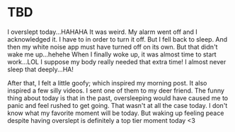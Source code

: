 # TBD

I overslept today...HAHAHA It was weird. My alarm went off and I acknowledged it. I have to in order to turn it off. But I fell back to sleep. And then my white noise app must have turned off on its own. But that didn't wake me up...hehehe When I finally woke up, it was almost time to start work...LOL I suppose my body really needed that extra time! I almost never sleep that deeply...HA!

After that, I felt a little goofy; which inspired my morning post. It also inspired a few silly videos. I sent one of them to my deer friend. The funny thing about today is that in the past, oversleeping would have caused me to panic and feel rushed to get going. That wasn't at all the case today. I don't know what my favorite moment will be today. But waking up feeling peace despite having overslept is definitely a top tier moment today <3

